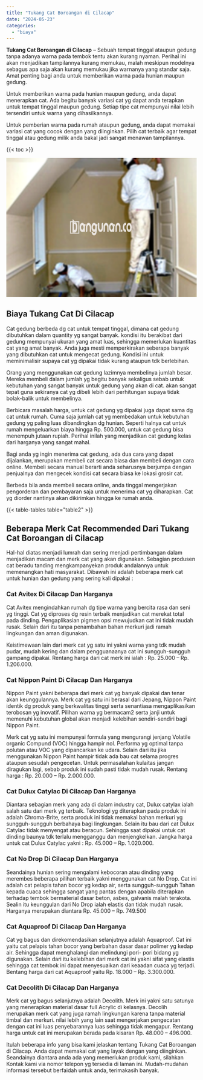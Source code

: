 ```yaml
---
title: "Tukang Cat Boroangan di Cilacap"
date: "2024-05-23"
categories: 
  - "biaya"
---
```


**Tukang Cat Boroangan di Cilacap** – Sebuah tempat tinggal ataupun gedung tanpa adanya warna pada tembok tentu akan kurang nyaman. Perihal ini akan menjadikan tampilannya kurang memukau, malah meskipun modelnya sebagus apa saja akan kurang memukau jika warnanya yang standar saja. Amat penting bagi anda untuk memberikan warna pada hunian maupun gedung.

Untuk memberikan warna pada hunian maupun gedung, anda dapat menerapkan cat. Ada begitu banyak variasi cat yg dapat anda terapkan untuk tempat tinggal maupun gedung. Setiap tipe cat mempunyai nilai lebih tersendiri untuk warna yang dihasilkannya.

Untuk pemberian warna pada rumah ataupun gedung, anda dapat memakai variasi cat yang cocok dengan yang diinginkan. Pilih cat terbaik agar tempat tinggal atau gedung milik anda bakal jadi sangat menawan tampilannya.

{{< toc >}}

![Tukang Cat Boroangan di Cilacap](/images/jasa-cat-murah29.png)

## Biaya Tukang Cat Di Cilacap

Cat gedung berbeda dg cat untuk tempat tinggal, dimana cat gedung dibutuhkan dalam quantity yg sangat banyak. kondisi itu berakibat dari gedung mempunyai ukuran yang amat luas, sehingga memerlukan kuantitas cat yang amat banyak. Anda juga mesti memperkirakan seberapa banyak yang dibutuhkan cat untuk mengecat gedung. Kondisi ini untuk meminimalisir supaya cat yg dipakai tidak kurang ataupun tdk berlebihan.

Orang yang menggunakan cat gedung lazimnya membelinya jumlah besar. Mereka membeli dalam jumlah yg begitu banyak sekaligus sebab untuk kebutuhan yang sangat banyak untuk gedung yang akan di cat. akan sangat tepat guna sekiranya cat yg dibeli lebih dari perhitungan supaya tidak bolak-balik untuk membelinya.

Berbicara masalah harga, untuk cat gedung yg dipakai juga dapat sama dg cat untuk rumah. Cuma saja jumlah cat yg membedakan untuk kebutuhan gedung yg paling luas dibandingkan dg hunian. Seperti halnya cat untuk rumah mengeluarkan biaya hingga Rp. 500.000, untuk cat gedung bisa menempuh jutaan rupiah. Perihal inilah yang menjadikan cat gedung kelas dari harganya yang sangat mahal.

Bagi anda yg ingin menerima cat gedung, ada dua cara yang dapat dijalankan, merupakan membeli cat secara biasa dan membeli dengan cara online. Membeli secara manual berarti anda seharusnya berjumpa dengan penjualnya dan mengecek kondisi cat secara biasa ke lokasi grosir cat.

Berbeda bila anda membeli secara online, anda tinggal mengerjakan pengorderan dan pembayaran saja untuk menerima cat yg diharapkan. Cat yg diorder nantinya akan dikirimkan hingga ke rumah anda.

{{< table-tables table="table2" >}}

## Beberapa Merk Cat Recommended Dari Tukang Cat Boroangan di Cilacap

Hal-hal diatas menjadi lumrah dan sering menjadi pertimbangan dalam menjadikan macam dan merk cat yang akan digunakan. Sebagian produsen cat beradu tanding mengkampanyekan produk andalannya untuk memenangkan hati masyarakat. Dibawah ini adalah beberapa merk cat untuk hunian dan gedung yang sering kali dipakai :

### Cat Avitex Di Cilacap Dan Harganya

Cat Avitex mengindahkan rumah dg tipe warna yang bercita rasa dan seni yg tinggi. Cat yg diproses dg resin terbaik menjadikan cat merekat total pada dinding. Pengaplikasian pigmen opsi mewujudkan cat ini tidak mudah rusak. Selain dari itu tanpa penambahan bahan merkuri jadi ramah lingkungan dan aman digunakan.

Keistimewaan lain dari merk cat yg satu ini yakni warna yang tdk mudah pudar, mudah kering dan dalam pengguanaanya cat ini sungguh-sungguh gampang dipakai. Rentang harga dari cat merk ini ialah : Rp. 25.000 – Rp. 1.206.000.

### Cat Nippon Paint Di Cilacap Dan Harganya

Nippon Paint yakni beberapa dari merk cat yg banyak dipakai dan tenar akan keunggulannya. Merk cat yg satu ini berasal dari Jepang, Nippon Paint identik dg produk yang berkwalitas tinggi serta senantiasa mengaplikasikan terobosan yg inovatif. Pilihan warna yg bermacam2 serta janji untuk memenuhi kebutuhan global akan menjadi kelebihan sendiri-sendiri bagi Nippon Paint.

Merk cat yg satu ini mempunyai formula yang mengurangi jenjang Volatile organic Compund (VOC) hingga hampir nol. Performa yg optimal tanpa polutan atau VOC yang dipancarkan ke udara. Selain dari itu jika menggunakan Nippon Paint hampir tidak ada bau cat selama progres ataupun sesudah pengecetan. Untuk permasalahan kulaitas jangan diragukan lagi, sebab produk ini sudah pasti tidak mudah rusak. Rentang harga : Rp. 20.000 – Rp. 2.000.000.

### Cat Dulux Catylac Di Cilacap Dan Harganya

Diantara sebagian merk yang ada di dalam industry cat, Dulux catylax ialah salah satu dari merk yg terbaik. Teknologi yg diterapkan pada produk ini adalah Chroma-Brite, serta produk ini tidak memakai bahan merkuri yg sungguh-sungguh berbahaya bagi lingkungan. Selain itu bau dari cat Dulux Catylac tidak menyengat atau beracun. Sehingga saat dipakai untuk cat dinding baunya tdk terlalu mengganggu dan menjengkelkan. Jangka harga untuk cat Dulux Catylac yakni : Rp. 45.000 – Rp. 1.020.000.

### Cat No Drop Di Cilacap Dan Harganya

Seandainya hunian sering mengalami kebocoran atau dinding yang merembes beberapa pilihan terbaik yakni menggunakan cat No Drop. Cat ini adalah cat pelapis tahan bocor yg kedap air, serta sungguh-sungguh Tahan kepada cuaca sehingga sangat yang pantas dengan apabila diterapkan terhadap tembok bermaterial dasar beton, asbes, galvanis malah terakota. Sealin itu keunggulan dari No Drop ialah elastis dan tidak mudah rusak. Harganya merupakan diantara Rp. 45.000 – Rp. 749.500

### Cat Aquaproof Di Cilacap Dan Harganya

Cat yg bagus dan direkomendasikan selanjutnya adalah Aquaproof. Cat ini yaitu cat pelapis tahan bocor yang berbahan dasar dasar polimer yg kedap air. Sehingga dapat menghalangi dan melindungi pori- pori bidang yg digunakan. Selain dari itu kelebihan dari merk cat ini yakni sifat yang elastis sehingga cat tembok ini dapat menyesuaikan dari keaadan cuaca yg terjadi. Bentang harga dari cat Aquaproof yaitu Rp. 18.000 – Rp. 3.300.000.

### Cat Decolith Di Cilacap Dan Harganya

Merk cat yg bagus selanjutnya adalah Decolith. Merk ini yakni satu satunya yang menerapkan material dasar full Acrylic di kelasnya. Decolih merupakan merk cat yang juga ramah lingkungan karena tanpa material timbal dan merkuri. nilai lebih yang lain saat mengerjakan pengecatan dengan cat ini luas penyebarannya luas sehingga tidak mengapur. Rentang harga untuk cat ini merupakan berada pada kisaran Rp. 48.000 – 496.000.

Itulah beberapa info yang bisa kami jelaskan tentang Tukang Cat Boroangan di Cilacap. Anda dapat memakai cat yang layak dengan yang diinginkan. Seandainya diantara anda ada yang memerlukan produk kami, silahkan Kontak kami via nomor telepon yg tersedia di laman ini. Mudah-mudahan informasi tersebut berfaidah untuk anda, terimakasih banyak.
